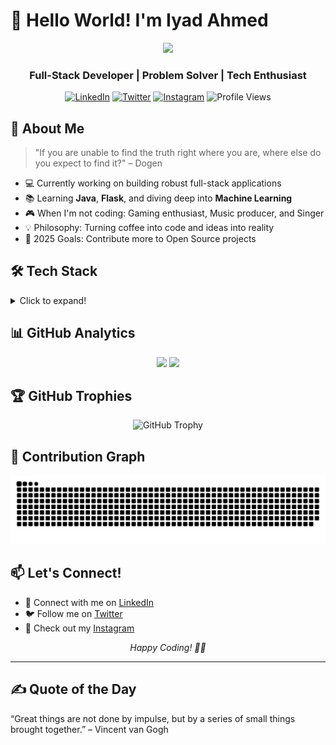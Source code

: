 # 👋 Hello World! I'm Iyad Ahmed

<div align="center">
  <img src="https://media.giphy.com/media/M9gbBd9nbDrOTu1Mqx/giphy.gif" width="100"/>
  <h3>Full-Stack Developer | Problem Solver | Tech Enthusiast</h3>
</div>

<p align="center">
  <a href="https://www.linkedin.com/in/iyad-ahmed-0b7791327/"><img src="https://img.shields.io/badge/LinkedIn-0077B5?style=flat-square&logo=linkedin&logoColor=white" alt="LinkedIn"></a>
  <a href="https://twitter.com/perfectkings321"><img src="https://img.shields.io/badge/Twitter-1DA1F2?style=flat-square&logo=twitter&logoColor=white" alt="Twitter"></a>
  <a href="https://www.instagram.com/rayyaniyad/"><img src="https://img.shields.io/badge/Instagram-E4405F?style=flat-square&logo=instagram&logoColor=white" alt="Instagram"></a>
  <img src="https://komarev.com/ghpvc/?username=perfectking321&style=flat-square&color=blue" alt="Profile Views"/>
</p>

## 🚀 About Me

> "If you are unable to find the truth right where you are, where else do you expect to find it?" – Dogen

- 💻 Currently working on building robust full-stack applications
- 📚 Learning **Java**, **Flask**, and diving deep into **Machine Learning**
- 🎮 When I'm not coding: Gaming enthusiast, Music producer, and Singer
- 💡 Philosophy: Turning coffee into code and ideas into reality
- 🎯 2025 Goals: Contribute more to Open Source projects

## 🛠️ Tech Stack

<details>
<summary>Click to expand!</summary>

### 👨‍💻 Programming Languages

![Python](https://img.shields.io/badge/Python-3776AB?style=for-the-badge&logo=python&logoColor=white)
![C](https://img.shields.io/badge/C-A8B9CC?style=for-the-badge&logo=c&logoColor=white)
![C++](https://img.shields.io/badge/C++-00599C?style=for-the-badge&logo=cplusplus&logoColor=white)
![Java](https://img.shields.io/badge/Java-007396?style=for-the-badge&logo=java&logoColor=white)
![JavaScript](https://img.shields.io/badge/JavaScript-F7DF1E?style=for-the-badge&logo=javascript&logoColor=black)

### 🎨 Frontend Development

![HTML](https://img.shields.io/badge/HTML5-E34F26?style=for-the-badge&logo=html5&logoColor=white)
![CSS3](https://img.shields.io/badge/CSS3-1572B6?style=for-the-badge&logo=css3&logoColor=white)
![React](https://img.shields.io/badge/React-20232A?style=for-the-badge&logo=react&logoColor=61DAFB)

### 🔧 Tools & Technologies

![Git](https://img.shields.io/badge/Git-F05032?style=for-the-badge&logo=git&logoColor=white)
![GitHub](https://img.shields.io/badge/GitHub-181717?style=for-the-badge&logo=github&logoColor=white)
![VS Code](https://img.shields.io/badge/VS%20Code-007ACC?style=for-the-badge&logo=visual-studio-code&logoColor=white)

</details>

## 📊 GitHub Analytics

<div align="center">
  <img height="180em" src="https://github-readme-stats.vercel.app/api?username=perfectking321&show_icons=true&theme=tokyonight&include_all_commits=true&count_private=true"/>
  <img height="180em" src="https://github-readme-stats.vercel.app/api/top-langs/?username=perfectking321&layout=compact&langs_count=8&theme=tokyonight"/>
</div>

## 🏆 GitHub Trophies

<div align="center">
  <img src="https://github-profile-trophy.vercel.app/?username=perfectking321&theme=nord&no-frame=true&column=7&margin-w=15" alt="GitHub Trophy"/>
</div>

## 🐍 Contribution Graph

<div align="center">
  <img src="https://github.com/Platane/snk/raw/output/github-contribution-grid-snake.svg" alt="Contribution Snake Animation"/>
</div>

## 📫 Let's Connect!

- 💼 Connect with me on [LinkedIn](https://www.linkedin.com/in/iyad-ahmed-0b7791327/)
- 🐦 Follow me on [Twitter](https://twitter.com/perfectkings321)
- 📸 Check out my [Instagram](https://www.instagram.com/rayyaniyad/)

<div align="center">
  <i>Happy Coding! 👨‍💻</i>
</div> 

---

## ✍️ Quote of the Day

<!--STARTS_HERE_QUOTE_README-->
“Great things are not done by impulse, but by a series of small things brought together.” – Vincent van Gogh
<!--ENDS_HERE_QUOTE_README-->

